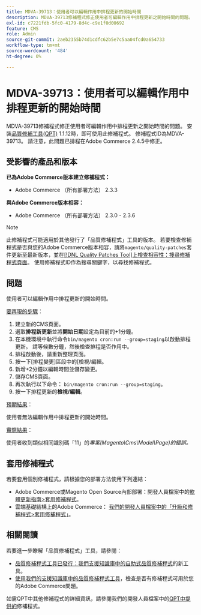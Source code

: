 ```yaml
---
title: MDVA-39713：使用者可以編輯作用中排程更新的開始時間
description: MDVA-39713修補程式修正使用者可編輯作用中排程更新之開始時間的問題。 安裝[Quality Patches Tool (QPT)](/help/announcements/adobe-commerce-announcements/magento-quality-patches-released-new-tool-to-self-serve-quality-patches.md) 1.1.12後，即可使用此修補程式。 修補程式ID為MDVA-39713。 請注意，此問題已排程在Adobe Commerce 2.4.5中修正。
exl-id: c7221fdb-5fc0-4179-8d4c-c9e1f0d00692
feature: CMS
role: Admin
source-git-commit: 2aeb2355b74d1cdfc62b5e7c5aa04fcd0a654733
workflow-type: tm+mt
source-wordcount: '484'
ht-degree: 0%

---
```


# MDVA-39713：使用者可以編輯作用中排程更新的開始時間

MDVA-39713修補程式修正使用者可編輯作用中排程更新之開始時間的問題。 安裝[品質修補工具(QPT)](/help/announcements/adobe-commerce-announcements/magento-quality-patches-released-new-tool-to-self-serve-quality-patches.md) 1.1.12時，即可使用此修補程式。 修補程式ID為MDVA-39713。 請注意，此問題已排程在Adobe Commerce 2.4.5中修正。

## 受影響的產品和版本

**已為Adobe Commerce版本建立修補程式：**

* Adobe Commerce （所有部署方法） 2.3.3

**與Adobe Commerce版本相容：**

* Adobe Commerce （所有部署方法） 2.3.0 - 2.3.6

>[!NOTE]
>
>此修補程式可能適用於其他發行了「品質修補程式」工具的版本。 若要檢查修補程式是否與您的Adobe Commerce版本相容，請將`magento/quality-patches`套件更新至最新版本，並在[[!DNL Quality Patches Tool]上檢查相容性：搜尋修補程式頁面](https://experienceleague.adobe.com/tools/commerce-quality-patches/index.html?lang=zh-Hant)。 使用修補程式ID作為搜尋關鍵字，以尋找修補程式。

## 問題

使用者可以編輯作用中排程更新的開始時間。

<u>要再現的步驟</u>：

1. 建立新的CMS頁面。
1. 選取&#x200B;**排程新更新**&#x200B;並將&#x200B;**開始日期**&#x200B;設定為目前的+1分鐘。
1. 在本機環境中執行命令`bin/magento cron:run --group=staging`以啟動排程更新。 請等候數分鐘，然後檢查排程是否作用中。
1. 排程啟動後，請重新整理頁面。
1. 按一下[排程變更]區段中的&lbrack;檢視/編輯&#x200B;**&#x200B;**。
1. 新增+2分鐘以編輯時間並儲存變更。
1. 儲存CMS頁面。
1. 再次執行以下命令： `bin/magento cron:run --group=staging`。
1. 按一下排程更新的&#x200B;**檢視/編輯**。

<u>預期結果</u>：

使用者無法編輯作用中排程更新的開始時間。

<u>實際結果</u>：

使用者收到類似相同識別碼「11」的&#x200B;*專案(Magento\Cms\Model\Page)的錯誤。*

## 套用修補程式

若要套用個別修補程式，請根據您的部署方法使用下列連結：

* Adobe Commerce或Magento Open Source內部部署：開發人員檔案中的[軟體更新指南>套用修補程式](https://experienceleague.adobe.com/zh-hant/docs/commerce-operations/tools/quality-patches-tool/usage)。
* 雲端基礎結構上的Adobe Commerce： [我們的開發人員檔案中的「升級和修補程式>套用修補程式」](https://experienceleague.adobe.com/zh-hant/docs/commerce-cloud-service/user-guide/develop/upgrade/apply-patches)。

## 相關閱讀

若要進一步瞭解「品質修補程式」工具，請參閱：

* [品質修補程式工具已發行：我們支援知識庫中的自助式品質修補程式](/help/announcements/adobe-commerce-announcements/magento-quality-patches-released-new-tool-to-self-serve-quality-patches.md)的新工具。
* [使用我們的支援知識庫中的品質修補程式工具](/help/support-tools/patches-available-in-qpt-tool/check-patch-for-magento-issue-with-magento-quality-patches.md)，檢查是否有修補程式可用於您的Adobe Commerce問題。

如需QPT中其他修補程式的詳細資訊，請參閱我們的開發人員檔案中的[QPT中提供的](https://experienceleague.adobe.com/tools/commerce-quality-patches/index.html?lang=zh-Hant)修補程式。
